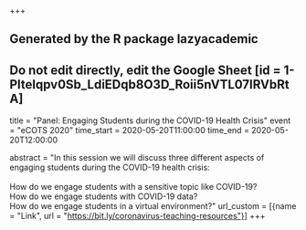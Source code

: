 +++
## Generated by the R package lazyacademic
## Do not edit directly, edit the Google Sheet [id = 1-PItelqpv0Sb_LdiEDqb8O3D_Roii5nVTL07IRVbRtA]
title = "Panel: Engaging Students during the COVID-19 Health Crisis"
event = "eCOTS 2020"
time_start = 2020-05-20T11:00:00
time_end = 2020-05-20T12:00:00

abstract = "In this session we will discuss three different aspects of engaging students during the COVID-19 health crisis:<br><br>How do we engage students with a sensitive topic like COVID-19?<br>How do we engage students with COVID-19 data? <br>How do we engage students in a virtual environment?"
url_custom = [{name = "Link", url = "https://bit.ly/coronavirus-teaching-resources"}]
+++
